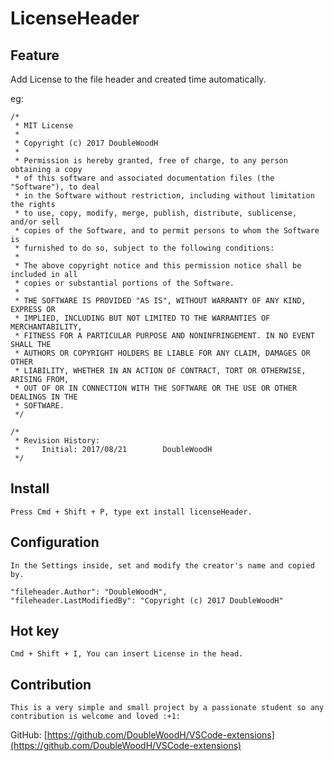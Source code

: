 # LicenseHeader

## Feature

Add License to the file header and created time automatically.

eg:

    /*
     * MIT License
     *
     * Copyright (c) 2017 DoubleWoodH
     *
     * Permission is hereby granted, free of charge, to any person obtaining a copy
     * of this software and associated documentation files (the "Software"), to deal
     * in the Software without restriction, including without limitation the rights
     * to use, copy, modify, merge, publish, distribute, sublicense, and/or sell
     * copies of the Software, and to permit persons to whom the Software is
     * furnished to do so, subject to the following conditions:
     *
     * The above copyright notice and this permission notice shall be included in all
     * copies or substantial portions of the Software.
     *
     * THE SOFTWARE IS PROVIDED "AS IS", WITHOUT WARRANTY OF ANY KIND, EXPRESS OR
     * IMPLIED, INCLUDING BUT NOT LIMITED TO THE WARRANTIES OF MERCHANTABILITY,
     * FITNESS FOR A PARTICULAR PURPOSE AND NONINFRINGEMENT. IN NO EVENT SHALL THE
     * AUTHORS OR COPYRIGHT HOLDERS BE LIABLE FOR ANY CLAIM, DAMAGES OR OTHER
     * LIABILITY, WHETHER IN AN ACTION OF CONTRACT, TORT OR OTHERWISE, ARISING FROM,
     * OUT OF OR IN CONNECTION WITH THE SOFTWARE OR THE USE OR OTHER DEALINGS IN THE
     * SOFTWARE.
     */
    
    /*
     * Revision History:
     *     Initial: 2017/08/21        DoubleWoodH
     */

## Install

    Press Cmd + Shift + P, type ext install licenseHeader.

## Configuration

    In the Settings inside, set and modify the creator's name and copied by.

    "fileheader.Author": "DoubleWoodH",
    "fileheader.LastModifiedBy": "Copyright (c) 2017 DoubleWoodH"

## Hot key

    Cmd + Shift + I, You can insert License in the head.

## Contribution
    This is a very simple and small project by a passionate student so any contribution is welcome and loved :+1:
GitHub: [https://github.com/DoubleWoodH/VSCode-extensions](https://github.com/DoubleWoodH/VSCode-extensions)
